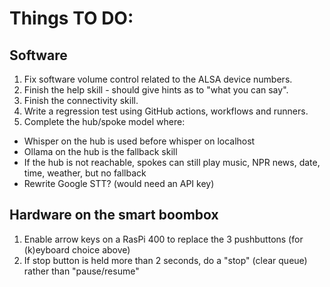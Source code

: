 # Things TO DO:

## Software
1. Fix software volume control related to the ALSA device numbers.
1. Finish the help skill - should give hints as to "what you can say".
1. Finish the connectivity skill.
1. Write a regression test using GitHub actions, workflows and runners.
1. Complete the hub/spoke model where:
  - Whisper on the hub is used before whisper on localhost
  - Ollama on the hub is the fallback skill
  - If the hub is not reachable, spokes can still play music, NPR news, date, time, weather, but no fallback 
  - Rewrite Google STT? (would need an API key)

## Hardware on the smart boombox
1. Enable arrow keys on a RasPi 400 to replace the 3 pushbuttons (for (k)eyboard choice above)
1. If stop button is held more than 2 seconds, do a "stop" (clear queue) rather than "pause/resume" 
